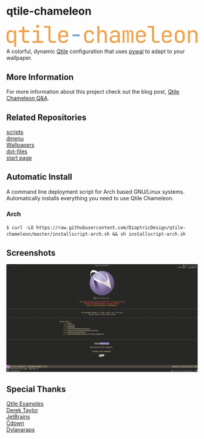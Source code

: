 # qtile-chameleon
![qtile-chameleon](https://github.com/DioptricDesign/qtile-chameleon/blob/master/screens/qtilechameleon1.png)\
A colorful, dynamic [Qtile](https://github.com/qtile/qtile) configuration that uses [pywal](https://github.com/dylanaraps/pywal) to adapt to your wallpaper. 
## More Information
For more information about this project check out the blog post,
[Qtile Chameleon Q&A](https://www.dioptricdesign.com/2022/03/23/qtile-chameleon-qa/).
## Related Repositories 
[scripts](https://github.com/DioptricDesign/scripts)\
[dmenu](https://github.com/DioptricDesign/dmenu)\
[Wallpapers](https://github.com/DioptricDesign/Wallpapers)\
[dot-files](https://github.com/DioptricDesign/dot-files)\
[start page](https://github.com/DioptricDesign/min-startpage)<br> 
## Automatic Install
A command line deployment script for Arch based GNU/Linux systems. Automatically installs everything you need to use Qtile Chameleon.
### Arch 
`$ curl -LO https://raw.githubusercontent.com/DioptricDesign/qtile-chameleon/master/installscript-arch.sh && sh installscript-arch.sh`
## Screenshots
![qtile config](screens/screens.gif)
## Special Thanks
[Qtile Examples](https://github.com/qtile/qtile-examples)<br> 
[Derek Taylor](https://gitlab.com/dwt1/dotfiles/-/tree/master/.config/qtile)\
[JetBrains](https://github.com/jetbrains)\
[Cdown](https://github.com/cdown)\
[Dylanaraps](https://github.com/dylanaraps/)
